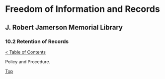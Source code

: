 [0]: ../README.md
[10.3]: retention-of-records.md

# Freedom of Information and Records
## J. Robert Jamerson Memorial Library
### 10.2 Retention of Records
[< Table of Contents][0]

Policy and Procedure.

[Top][10.3]
